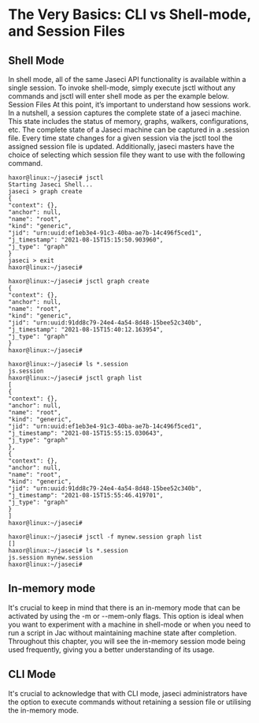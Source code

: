 # The Very Basics: CLI vs Shell-mode, and Session Files

## Shell Mode 

In shell mode, all of the same Jaseci API functionality is available within a single session. To invoke shell-mode, simply execute jsctl without any commands and jsctl will enter shell mode as per the example below. Session Files At this point, it’s important to understand how sessions work. In a nutshell, a session captures the complete state of a jaseci machine. This state includes the status of memory, graphs, walkers, configurations, etc. The complete state of a Jaseci machine can be captured in a .session file. Every time state changes for a given session via the jsctl tool the assigned session file is updated. Additionally, jaseci masters have the choice of selecting which session file they want to use with the following command.

```
haxor@linux:~/jaseci# jsctl
Starting Jaseci Shell...
jaseci > graph create
{
"context": {},
"anchor": null,
"name": "root",
"kind": "generic",
"jid": "urn:uuid:ef1eb3e4-91c3-40ba-ae7b-14c496f5ced1",
"j_timestamp": "2021-08-15T15:15:50.903960",
"j_type": "graph"
}
jaseci > exit
haxor@linux:~/jaseci#
``` 
```
haxor@linux:~/jaseci# jsctl graph create
{
"context": {},
"anchor": null,
"name": "root",
"kind": "generic",
"jid": "urn:uuid:91dd8c79-24e4-4a54-8d48-15bee52c340b",
"j_timestamp": "2021-08-15T15:40:12.163954",
"j_type": "graph"
}
haxor@linux:~/jaseci#
```
```
haxor@linux:~/jaseci# ls *.session
js.session
haxor@linux:~/jaseci# jsctl graph list
[
{
"context": {},
"anchor": null,
"name": "root",
"kind": "generic",
"jid": "urn:uuid:ef1eb3e4-91c3-40ba-ae7b-14c496f5ced1",
"j_timestamp": "2021-08-15T15:55:15.030643",
"j_type": "graph"
},
{
"context": {},
"anchor": null,
"name": "root",
"kind": "generic",
"jid": "urn:uuid:91dd8c79-24e4-4a54-8d48-15bee52c340b",
"j_timestamp": "2021-08-15T15:55:46.419701",
"j_type": "graph"
}
]
haxor@linux:~/jaseci#
```
```
haxor@linux:~/jaseci# jsctl -f mynew.session graph list
[]
haxor@linux:~/jaseci# ls *.session
js.session mynew.session
haxor@linux:~/jaseci#
```

## In-memory mode

It's crucial to keep in mind that there is an in-memory mode that can be activated by using the -m or --mem-only flags. This option is ideal when you want to experiment with a machine in shell-mode or when you need to run a script in Jac without maintaining machine state after completion. Throughout this chapter, you will see the in-memory session mode being used frequently, giving you a better understanding of its usage. 

## CLI Mode

It's crucial to acknowledge that with CLI mode, jaseci administrators have the option to execute commands without retaining a session file or utilising the in-memory mode. 
